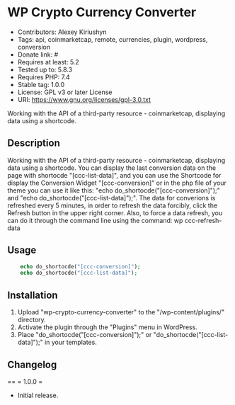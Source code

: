 # WP Crypto Currency Converter 
* Contributors: Alexey Kiriushyn
* Tags: api, coinmarketcap, remote, currencies, plugin, wordpress, conversion 
* Donate link: # 
* Requires at least: 5.2 
* Tested up to: 5.8.3
* Requires PHP: 7.4 
* Stable tag: 1.0.0 
* License: GPL v3 or later License
* URI: https://www.gnu.org/licenses/gpl-3.0.txt

Working with the API of a third-party resource - coinmarketcap,
displaying data using a shortcode.

## Description 
Working with the API of a third-party resource -
coinmarketcap, displaying data using a shortcode. You can display the
last conversion data on the page with shortocde "\[ccc-list-data\]", and
you can use the Shortcode for display the Conversion Widget
"\[ccc-conversion\]" or in the php file of your theme you can use it
like this: "echo do\_shortocde("\[ccc-conversion\]");" and "echo
do\_shortocde("\[ccc-list-data\]");". The data for converions is
refreshed every 5 minutes, in order to refresh the data forcibly, click
the Refresh button in the upper right corner.
Also, to force a data refresh, you can do it through the command line
using the command: wp ccc-refresh-data

## Usage
```php
    echo do_shortocde("[ccc-conversion]");
    echo do_shortocde("[ccc-list-data]");
```


## Installation 
1. Upload "wp-crypto-currency-converter" to the "/wp-content/plugins/" directory. 
2. Activate the plugin through the "Plugins" menu in WordPress. 
3. Place "do\_shortocde("\[ccc-conversion\]");" or "do\_shortocde("\[ccc-list-data\]");" in your templates.

## Changelog 
== = 1.0.0 = 
* Initial release.
